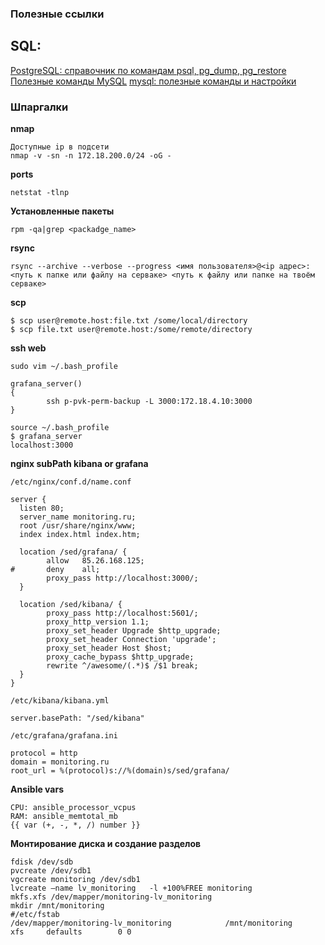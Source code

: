 ### Полезные ссылки
## SQL:
[PostgreSQL: справочник по командам psql, pg_dump, pg_restore](https://proft.me/2013/06/9/postgresql-spravochnik-po-komandam-psql-pg_dump/)
[Полезные команды MySQL](http://gentooway.ru/2009/11/poleznye-komandy-mysql#comments)
[mysql: полезные команды и настройки](https://proft.me/2011/07/19/mysql-poleznye-komandy-i-nastrojki/)
### Шпаргалки
**nmap**
```
Доступные ip в подсети
nmap -v -sn -n 172.18.200.0/24 -oG -
```
**ports**
```
netstat -tlnp
```
**Установленные пакеты**
```
rpm -qa|grep <packadge_name>
```
**rsync**
```
rsync --archive --verbose --progress <имя пользователя>@<ip адрес>:<путь к папке или файлу на серваке> <путь к файлу или папке на твоём серваке>
```
**scp**
```
$ scp user@remote.host:file.txt /some/local/directory
$ scp file.txt user@remote.host:/some/remote/directory
```
**ssh web**
```
sudo vim ~/.bash_profile 

grafana_server()
{
        ssh p-pvk-perm-backup -L 3000:172.18.4.10:3000
}

source ~/.bash_profile
$ grafana_server
localhost:3000

```
**nginx subPath kibana or grafana**
```
/etc/nginx/conf.d/name.conf

server {
  listen 80;
  server_name monitoring.ru;
  root /usr/share/nginx/www;
  index index.html index.htm;

  location /sed/grafana/ {
        allow   85.26.168.125;
#       deny    all;
        proxy_pass http://localhost:3000/;
  }

  location /sed/kibana/ {
        proxy_pass http://localhost:5601/;
        proxy_http_version 1.1;
        proxy_set_header Upgrade $http_upgrade;
        proxy_set_header Connection 'upgrade';
        proxy_set_header Host $host;
        proxy_cache_bypass $http_upgrade;
        rewrite ^/awesome/(.*)$ /$1 break;
  }
}

/etc/kibana/kibana.yml

server.basePath: "/sed/kibana"

/etc/grafana/grafana.ini

protocol = http
domain = monitoring.ru
root_url = %(protocol)s://%(domain)s/sed/grafana/

```
**Ansible vars**
```
CPU: ansible_processor_vcpus
RAM: ansible_memtotal_mb
{{ var (+, -, *, /) number }}
```
**Монтирование диска и создание разделов**
```
fdisk /dev/sdb
pvcreate /dev/sdb1
vgcreate monitoring /dev/sdb1
lvcreate —name lv_monitoring   -l +100%FREE monitoring
mkfs.xfs /dev/mapper/monitoring-lv_monitoring   
mkdir /mnt/monitoring
#/etc/fstab
/dev/mapper/monitoring-lv_monitoring            /mnt/monitoring         xfs     defaults        0 0
```
